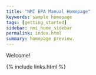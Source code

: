 ```yaml
---
title: "NMI EPA Manual Homepage"
keywords: sample homepage
tags: [getting_started]
sidebar: nmi_home_sidebar 
permalink: index.html
summary: homepage preview.
---
```


Welcome!

{% include links.html %}
